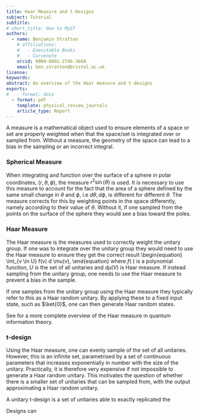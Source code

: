 ```yaml
---
title: Haar Measure and t-Designs 
subject: Tutorial
subtitle: 
# short_title: How to MyST
authors:
  - name: Benjamin Stratton
    # affiliations:
    #   - Executable Books
    #   - Curvenote
    orcid: 0009-0001-2746-3668
    email: ben.stratton@bristol.ac.uk
license: 
keywords:  
abstract: An overview of the Haar measure and t-designs 
exports:
#   - format: docx
  - format: pdf
    template: physical_review_journals
    article_type: Report
---
```


A measure is a mathematical object used to ensure elements of a space or set are properly weighted when that the space/set is integrated over or sampled from. Without a measure, the geometry of the space can lead to a bias in the sampling or an incorrect integral. 

### Spherical Measure 

When integrating and function over the surface of a sphere in polar coordinates, $(r, \theta, \phi)$, the measure $r^2 \sin{(\theta)}$ is used. It is necessary to use this measure to account for the fact that the area of a sphere defined by the same small change in $\theta$ and $\phi$, i.e $d \theta, d \phi$, is different for different $\theta$. The measure corrects for this by weighting points in the space differently, namely according to their value of $\theta$. Without it, if one sampled from the points on the surface of the sphere they would see a bias toward the poles.   

### Haar Measure 

The Haar measure is the measures used to correctly weight the unitary group. If one was to integrate over the unitary group they would need to use the Haar measure to ensure they get the correct result
\begin{equation}
\int_{v \in U} f(v) d \mu(v),
\end{equation}
where $f(\cdot)$ is a polynomial function, $U$ is the set of all unitaries and $d \mu(V)$ is Haar measure. If instead sampling from the unitary group, one needs to use the Haar measure to prevent a bias in the sample. 

If one samples from the unitary group using the Haar measure they typically refer to this as a Haar random unitary. By applying these to a fixed input state, such as $\ket{0}$, one can then generate Haar random states. 

See [](https://doi.org/10.22331/q-2024-05-08-1340) for a more complete overview of the Haar measure in quantum information theory.

### t-design

Using the Haar measure, one can evenly sample of the set of all unitaries. However, this is an infinite set, parametrised by a set of continuous parameters that increases exponentially in number with the size of the unitary. Practically, it is therefore very expensive if not impossible to generate a Haar random unitary. This motivates the question of whether there is a smaller set of unitaries that can be sampled from, with the output approximating a Haar random unitary. 

A unitary t-design is a set of unitaries able to exactly replicated the 

Designs can 



